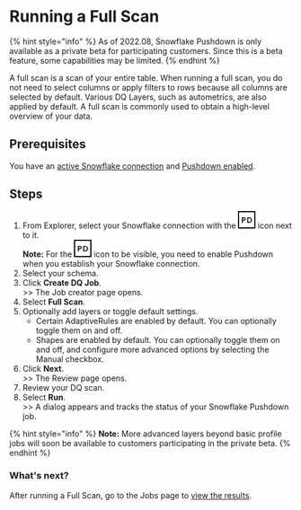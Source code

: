 # Running a Full Scan

{% hint style="info" %}
As of 2022.08, Snowflake Pushdown is only available as a private beta for participating customers. Since this is a beta feature, some capabilities may be limited.&#x20;
{% endhint %}

A full scan is a scan of your entire table. When running a full scan, you do not need to select columns or apply filters to rows because all columns are selected by default. Various DQ Layers, such as autometrics, are also applied by default. A full scan is commonly used to obtain a high-level overview of your data.&#x20;

## Prerequisites

You have an [active Snowflake connection](../../../../../connecting-to-dbs-in-owl-web/supported-drivers/connectivity-to-snowflake.md) and [Pushdown enabled](../../../../../connecting-to-dbs-in-owl-web/supported-drivers/connectivity-to-snowflake.md).

## Steps

1. From Explorer, select your Snowflake connection with the ![](../../../../../.gitbook/assets/dq-pushdown-icon.png) icon next to it.\
   **Note:** For the ![](../../../../../.gitbook/assets/dq-pushdown-icon.png) icon to be visible, you need to enable Pushdown when you establish your Snowflake connection.
2. Select your schema.
3. Click **Create DQ Job**.\
   \>> The Job creator page opens.
4. Select **Full Scan**.
5. Optionally add layers or toggle default settings.&#x20;
   * Certain AdaptiveRules are enabled by default. You can optionally toggle them on and off.
   * Shapes are enabled by default. You can optionally toggle them on and off, and configure more advanced options by selecting the Manual checkbox.&#x20;
6. Click **Next**.\
   \>> The Review page opens.
7. Review your DQ scan.&#x20;
8. Select **Run**.\
   \>> A dialog appears and tracks the status of your Snowflake Pushdown job.

{% hint style="info" %}
**Note:** More advanced layers beyond basic profile jobs will soon be available to customers participating in the private beta.
{% endhint %}

### What's next?

After running a Full Scan, go to the Jobs page to [view the results](../../../../profile.md#view-the-results).

